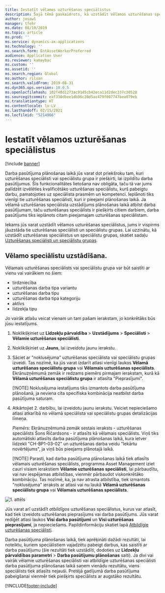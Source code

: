 ```yaml
---
title: Iestatīt vēlamos uzturēšanas speciālistus
description: Šajā tēmā paskaidrots, kā uzstādīt vēlamos uzturēšanas speciālistus programmā Asset Management.
author: josaw1
manager: tfehr
ms.date: 08/19/2019
ms.topic: article
ms.prod: ''
ms.service: dynamics-ax-applications
ms.technology: ''
ms.search.form: EntAssetWorkerPreferred
audience: Application User
ms.reviewer: kamaybac
ms.custom: ''
ms.assetid: ''
ms.search.region: Global
ms.author: riluan
ms.search.validFrom: 2019-08-31
ms.dyn365.ops.version: 10.0.5
ms.openlocfilehash: 102f48d1273ac91d5cb42eca11d2dec337c30528
ms.sourcegitcommit: eaf330dbee1db96c20d5ac479f007747bea079eb
ms.translationtype: HT
ms.contentlocale: lv-LV
ms.lasthandoff: 02/15/2021
ms.locfileid: "5214966"
---
```

# <a name="set-up-preferred-maintenance-workers"></a>Iestatīt vēlamos uzturēšanas speciālistus

[!include [banner](../../includes/banner.md)]

 

Darba pasūtījuma plānošanas laikā jūs varat dot priekšroku tam, kuri uzturēšanas speciālisti vai speciālistu grupa ir piešķirti, lai izpildītu darba pasūtījumus. Šīs funkcionalitātes lietošana nav obligāta, taču tā var jums palīdzēt izvēlēties kvalificētāko uzturēšanas speciālistu, kurš pabeigtu darbu, pamatojoties uz speciālista prasmēm un kompetenci. Ieplānoti tiks vienīgi tie uzturēšanas speciālisti, kuri ir pieejami plānošanas laikā. Ja vēlamā uzturēšanas speciālista uzstādījums plānošanas laikā atbilst darba pasūtījumam, taču uzturēšanas speciālists ir piešķirts citiem darbiem, darba pasūtījums tiks ieplānots citam pieejamajam uzturēšanas speciālistam.

Iekams jūs varat uzstādīt vēlamos uzturēšanas speciālistus, jums ir vispirms jāuzstāda tie uzturēšanas speciālisti un speciālistu grupas. Lai uzzinātu, kā uzstādīt uzturēšanas speciālistus un speciālistu grupas, skatiet sadaļu [Uzturēšanas speciālisti un speciālistu grupas](../setup-for-objects/workers-and-worker-groups.md).

## <a name="set-up-preferred-workers"></a>Vēlamo speciālistu uzstādīšana.

Vēlamais uzturēšanas speciālists vai speciālistu grupa var būt saistīti ar vienu vai vairākiem no šiem:

- tirdzniecība  
- uzturēšanas darba tipa variantu  
- uzturēšanas darba tipu  
- uzturēšanas darba tipa kategoriju  
- aktīvs  
- līdzekļa tipu  

Jo vairāk atlašu veicat vienam un tam pašam ierakstam, jo konkrētāks būs jūsu iestatījums.

1. Noklikšķiniet uz **Līdzekļu pārvaldība** > **Uzstādījums** > **Speciālisti** > **Vēlamie uzturēšanas speciālisti**.

2. Noklikšķiniet uz **Jauns**, lai izveidotu jaunu ierakstu.

3. Sāciet ar "noklusējuma" uzturēšanas speciālista vai speciālistu grupas izveidi. Tas nozīmē, ka jūs varat izdarīt atlasi vienīgi laukos **Vēlamā uzturēšanas speciālistu grupa** vai **Vēlamais uzturēšanas speciālists**. Ekrānuzņēmumā zemāk ir redzams piemērs pirmajam ierakstam, kurā kā **Vēlamā uzturēšanas speciālistu grupa** ir atlasīta "Pieprasījumi".

    [!NOTE] Noklusējuma iestatījums tiks izmantots darba pasūtījuma plānošanā, ja neviena cita specifiska kombinācija neatbilst darba pasūtījuma saturam.

4. Atkārtojiet 2. darbību, lai izveidotu jaunu ierakstu. Veiciet nepieciešamo atlasi atkarībā no vēlamā speciālista vai speciālistu grupas detalizācijas līmeņa. 

    *Piemērs:* Ekrānuzņēmumā zemāk sestais ieraksts - uzturēšanas speciālists Šons Ričardsons - ir atlasīts kā vēlamais speciālists. Viņš tiks automātiski atlasīts darba pasūtījuma plānošanas laikā, kura ietver līdzekli "CH-BP1-03-02" un uzturēšanas darba veidu "Iekārtu novērtējums", ja viņš būs pieejams plānotajā laikā.

    [!NOTE] Parasti, kad darba pasūtījuma plānošanas laikā tiek atlasīts vēlamais uzturēšanas speciālists, programma Asset Management iziet cauri visiem ierakstiem **Vēlamie uzturēšanas speciālisti**, lai pārbaudītu, vai nav iespējamas atbilstības, vienmēr pārbaudot viskonkrētāko kombināciju. Tas nozīmē, ka, ja nav atrasta atbilstība, tiek izmantots "noklusējuma" ieraksts ar atlasi vai nu laukā **Vēlamā uzturēšanas speciālistu grupa** vai **Vēlamais uzturēšanas speciālists**.

![1. attēls](media/02-work-order-scheduling.png)

Jūs varat arī uzstādīt *atbildīgos* uzturēšanas speciālistus, kurus var atlasīt, kad tiek izveidots uzturēšanas pieprasījums vai darba pasūtījums. Jūs varat rediģēt atlasi laukos **Visi darba pasūtījumi** un **Visi uzturēšanas pieprasījumi**, ja nepieciešams. Papildinformāciju skatiet lapā [Atbildīgie uzturēšanas speciālisti](../setup-for-maintenance-requests/responsible-workers.md).

Darba pasūtījuma plānošanas laikā, tiek aprēķināti dažādi rezultāti, lai noteiktu, kuriem speciālistiem vajadzētu pabeigt darbus, kas saistīti ar darba pasūtījumu (šie rezultāti tiek uzstādīti, dodoties uz **Līdzekļu pārvaldības parametri** > **Darba pasūtījumu plānošanas** saiti). Ja divi vai vairāk vēlamie uzturēšanas speciālisti vai atbildīgie uzturēšanas speciālisti darba pasūtījuma plānošanas laikā saņem vienādu rezultātu, viens speciālists tiek atlasīts nejauši. Pretējā gadījumā darba pasūtījuma pabeigšanai vienmēr tiek piešķirts speciālists ar augstāko rezultātu.



[!INCLUDE[footer-include](../../../includes/footer-banner.md)]